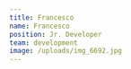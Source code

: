 ```yaml
---
title: Francesco
name: Francesco
position: Jr. Developer
team: development
image: /uploads/img_6692.jpg
---
```

